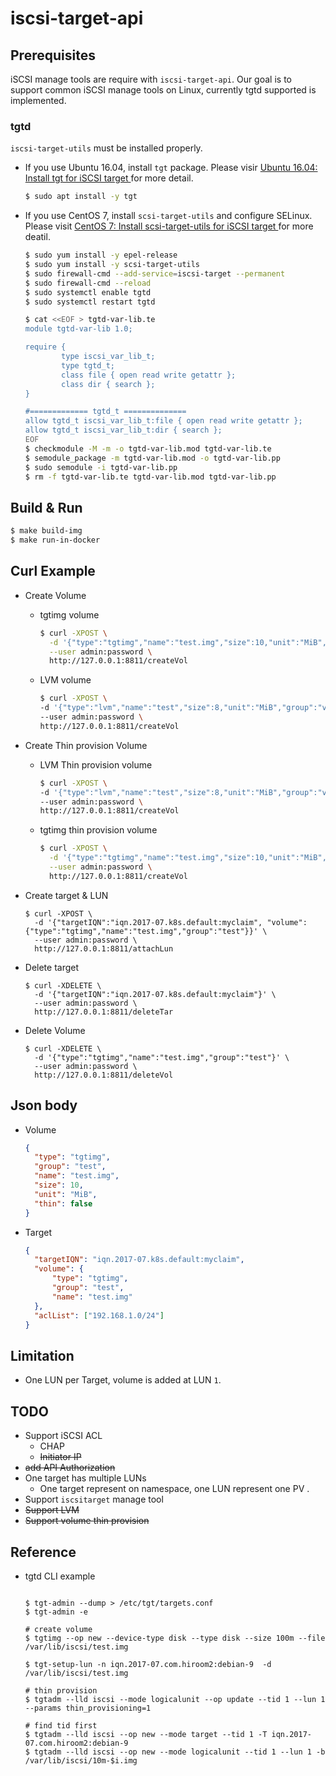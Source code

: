 # iscsi-target-api



## Prerequisites

iSCSI manage tools are require with `iscsi-target-api`. Our goal is to support common iSCSI manage tools on Linux, currently tgtd supported is implemented.   

### tgtd

`iscsi-target-utils` must be installed properly. 

* If you use Ubuntu 16.04, install `tgt` package. Please visir [Ubuntu 16.04: Install tgt for iSCSI target
](https://www.hiroom2.com/2017/07/11/ubuntu-1604-tgt-en/) for more detail. 
    ```bash
    $ sudo apt install -y tgt
    ```
    
* If you use CentOS 7, install `scsi-target-utils` and configure SELinux. Please visit [CentOS 7: Install scsi-target-utils for iSCSI target
](https://www.hiroom2.com/2017/07/12/centos-7-scsi-target-utils-en/) for more deatil.

    ```bash
    $ sudo yum install -y epel-release
    $ sudo yum install -y scsi-target-utils
    $ sudo firewall-cmd --add-service=iscsi-target --permanent
    $ sudo firewall-cmd --reload
    $ sudo systemctl enable tgtd
    $ sudo systemctl restart tgtd
    ```
    
    ```bash
    $ cat <<EOF > tgtd-var-lib.te
    module tgtd-var-lib 1.0;
    
    require {
            type iscsi_var_lib_t;
            type tgtd_t;
            class file { open read write getattr };
            class dir { search };
    }
    
    #============= tgtd_t ==============
    allow tgtd_t iscsi_var_lib_t:file { open read write getattr };
    allow tgtd_t iscsi_var_lib_t:dir { search };
    EOF
    $ checkmodule -M -m -o tgtd-var-lib.mod tgtd-var-lib.te
    $ semodule_package -m tgtd-var-lib.mod -o tgtd-var-lib.pp
    $ sudo semodule -i tgtd-var-lib.pp
    $ rm -f tgtd-var-lib.te tgtd-var-lib.mod tgtd-var-lib.pp
    ```

## Build & Run

```bash
$ make build-img
$ make run-in-docker
```




## Curl Example

* Create Volume
    * tgtimg volume
        ```bash
        $ curl -XPOST \
          -d '{"type":"tgtimg","name":"test.img","size":10,"unit":"MiB","group":"test"}' \
          --user admin:password \
          http://127.0.0.1:8811/createVol
        ```
   
    * LVM volume
        ```bash
        $ curl -XPOST \
        -d '{"type":"lvm","name":"test","size":8,"unit":"MiB","group":"vg-0"}' \
        --user admin:password \
        http://127.0.0.1:8811/createVol
        ```
   
* Create Thin provision Volume

    * LVM Thin provision volume
        ```bash
        $ curl -XPOST \
        -d '{"type":"lvm","name":"test","size":8,"unit":"MiB","group":"vg-0", "thin":true, "pool":"pool0"}' \
        --user admin:password \
        http://127.0.0.1:8811/createVol
        ```   
    * tgtimg thin provision volume
        ```bash
        $ curl -XPOST \
          -d '{"type":"tgtimg","name":"test.img","size":10,"unit":"MiB","group":"test","thin":true}' \
          --user admin:password \
          http://127.0.0.1:8811/createVol
        ```   
* Create target & LUN      
    ```
    $ curl -XPOST \
      -d '{"targetIQN":"iqn.2017-07.k8s.default:myclaim", "volume": {"type":"tgtimg","name":"test.img","group":"test"}}' \
      --user admin:password \
      http://127.0.0.1:8811/attachLun
    ```
* Delete target
    ```
    $ curl -XDELETE \
      -d '{"targetIQN":"iqn.2017-07.k8s.default:myclaim"}' \
      --user admin:password \
      http://127.0.0.1:8811/deleteTar
    ```

* Delete Volume

    ```
    $ curl -XDELETE \
      -d '{"type":"tgtimg","name":"test.img","group":"test"}' \
      --user admin:password \
      http://127.0.0.1:8811/deleteVol
    ```

## Json body

* Volume
    ```json
    {
      "type": "tgtimg", 
      "group": "test",
      "name": "test.img",
      "size": 10,
      "unit": "MiB",
      "thin": false
    }
    ```

* Target 
    ```json
    {
      "targetIQN": "iqn.2017-07.k8s.default:myclaim", 
      "volume": {
          "type": "tgtimg",
          "group": "test",
          "name": "test.img"
      },
      "aclList": ["192.168.1.0/24"]
    }
    ```

## Limitation

* One LUN per Target, volume is added at LUN `1`.

## TODO

* Support iSCSI ACL
    * CHAP
    * ~~Initiator IP~~
* ~~add API Authorization~~
* One target has multiple LUNs
    * One target represent on namespace, one LUN represent one PV . 
* Support `iscsitarget` manage tool
* ~~Support LVM~~ 
* ~~Support volume thin provision~~ 


## Reference
* tgtd CLI example

    ```shell
    
    $ tgt-admin --dump > /etc/tgt/targets.conf
    $ tgt-admin -e 
    
    # create volume 
    $ tgtimg --op new --device-type disk --type disk --size 100m --file /var/lib/iscsi/test.img
    
    $ tgt-setup-lun -n iqn.2017-07.com.hiroom2:debian-9  -d /var/lib/iscsi/test.img
    
    # thin provision
    $ tgtadm --lld iscsi --mode logicalunit --op update --tid 1 --lun 1 --params thin_provisioning=1
    
    # find tid first
    $ tgtadm --lld iscsi --op new --mode target --tid 1 -T iqn.2017-07.com.hiroom2:debian-9
    $ tgtadm --lld iscsi --op new --mode logicalunit --tid 1 --lun 1 -b /var/lib/iscsi/10m-$i.img
    
    ```